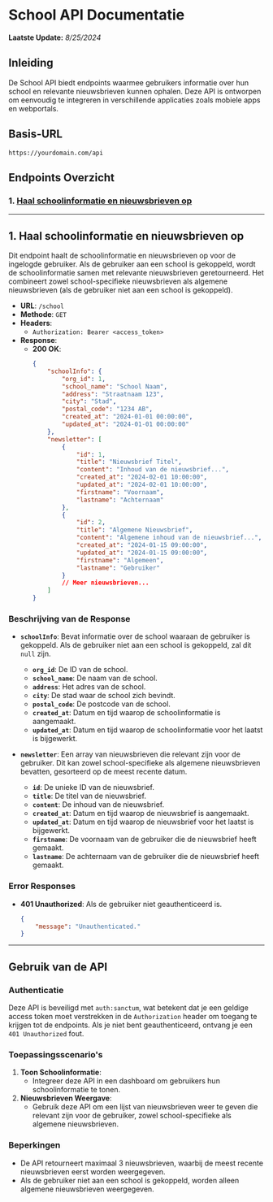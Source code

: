 # School API Documentatie

**Laatste Update:** *8/25/2024*

## Inleiding

De School API biedt endpoints waarmee gebruikers informatie over hun school en relevante nieuwsbrieven kunnen ophalen. Deze API is ontworpen om eenvoudig te integreren in verschillende applicaties zoals mobiele apps en webportals.

## Basis-URL

```plaintext
https://yourdomain.com/api
```

## Endpoints Overzicht

### 1. [Haal schoolinformatie en nieuwsbrieven op](#1-haal-schoolinformatie-en-nieuwsbrieven-op)

---

## 1. Haal schoolinformatie en nieuwsbrieven op

Dit endpoint haalt de schoolinformatie en nieuwsbrieven op voor de ingelogde gebruiker. Als de gebruiker aan een school is gekoppeld, wordt de schoolinformatie samen met relevante nieuwsbrieven geretourneerd. Het combineert zowel school-specifieke nieuwsbrieven als algemene nieuwsbrieven (als de gebruiker niet aan een school is gekoppeld).

- **URL**: `/school`
- **Methode**: `GET`
- **Headers**:
  - `Authorization: Bearer <access_token>`
- **Response**:
  - **200 OK**:
    ```json
    {
        "schoolInfo": {
            "org_id": 1,
            "school_name": "School Naam",
            "address": "Straatnaam 123",
            "city": "Stad",
            "postal_code": "1234 AB",
            "created_at": "2024-01-01 00:00:00",
            "updated_at": "2024-01-01 00:00:00"
        },
        "newsletter": [
            {
                "id": 1,
                "title": "Nieuwsbrief Titel",
                "content": "Inhoud van de nieuwsbrief...",
                "created_at": "2024-02-01 10:00:00",
                "updated_at": "2024-02-01 10:00:00",
                "firstname": "Voornaam",
                "lastname": "Achternaam"
            },
            {
                "id": 2,
                "title": "Algemene Nieuwsbrief",
                "content": "Algemene inhoud van de nieuwsbrief...",
                "created_at": "2024-01-15 09:00:00",
                "updated_at": "2024-01-15 09:00:00",
                "firstname": "Algemeen",
                "lastname": "Gebruiker"
            }
            // Meer nieuwsbrieven...
        ]
    }
    ```

### Beschrijving van de Response

- **`schoolInfo`**: Bevat informatie over de school waaraan de gebruiker is gekoppeld. Als de gebruiker niet aan een school is gekoppeld, zal dit `null` zijn.
  - **`org_id`**: De ID van de school.
  - **`school_name`**: De naam van de school.
  - **`address`**: Het adres van de school.
  - **`city`**: De stad waar de school zich bevindt.
  - **`postal_code`**: De postcode van de school.
  - **`created_at`**: Datum en tijd waarop de schoolinformatie is aangemaakt.
  - **`updated_at`**: Datum en tijd waarop de schoolinformatie voor het laatst is bijgewerkt.

- **`newsletter`**: Een array van nieuwsbrieven die relevant zijn voor de gebruiker. Dit kan zowel school-specifieke als algemene nieuwsbrieven bevatten, gesorteerd op de meest recente datum.
  - **`id`**: De unieke ID van de nieuwsbrief.
  - **`title`**: De titel van de nieuwsbrief.
  - **`content`**: De inhoud van de nieuwsbrief.
  - **`created_at`**: Datum en tijd waarop de nieuwsbrief is aangemaakt.
  - **`updated_at`**: Datum en tijd waarop de nieuwsbrief voor het laatst is bijgewerkt.
  - **`firstname`**: De voornaam van de gebruiker die de nieuwsbrief heeft gemaakt.
  - **`lastname`**: De achternaam van de gebruiker die de nieuwsbrief heeft gemaakt.

### Error Responses

- **401 Unauthorized**: Als de gebruiker niet geauthenticeerd is.
  ```json
  {
      "message": "Unauthenticated."
  }
  ```

---

## Gebruik van de API

### Authenticatie

Deze API is beveiligd met `auth:sanctum`, wat betekent dat je een geldige access token moet verstrekken in de `Authorization` header om toegang te krijgen tot de endpoints. Als je niet bent geauthenticeerd, ontvang je een `401 Unauthorized` fout.

### Toepassingsscenario's

1. **Toon Schoolinformatie**:
   - Integreer deze API in een dashboard om gebruikers hun schoolinformatie te tonen.
2. **Nieuwsbrieven Weergave**:
   - Gebruik deze API om een lijst van nieuwsbrieven weer te geven die relevant zijn voor de gebruiker, zowel school-specifieke als algemene nieuwsbrieven.

### Beperkingen
- De API retourneert maximaal 3 nieuwsbrieven, waarbij de meest recente nieuwsbrieven eerst worden weergegeven.
- Als de gebruiker niet aan een school is gekoppeld, worden alleen algemene nieuwsbrieven weergegeven.
